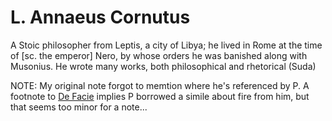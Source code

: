 # L. Annaeus Cornutus


A Stoic philosopher from Leptis, a city of Libya; he lived in Rome at the time of [sc. the emperor] Nero, by whose orders he was banished along with Musonius. He wrote many works, both philosophical and rhetorical (Suda)

NOTE: My original note forgot to memtion where he's referenced by P. A footnote to [De Facie](/Works/De_Facie.md) implies P borrowed a simile about fire from him, but that seems too minor for a note...



